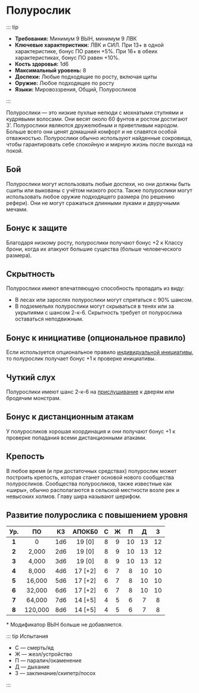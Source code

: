 # Полурослик

::: tip

- **Требования:** Минимум 9 ВЫН, минимум 9 ЛВК
- **Ключевые характеристики:** ЛВК и СИЛ. При 13+ в одной характеристике, бонус ПО равен +5%. При 16+ в обеих характеристиках, бонус ПО равен +10%.
- **Кость здоровья:** 1d6
- **Максимальный уровень:** 8
- **Доспехи:** Любые подходящие по росту, включая щиты
- **Оружие:** Любое подходящее по росту
- **Языки:** Мировоззрения, Общий, Полуросликов

:::

Полурослики — это низкие пухлые нелюди с мохнатыми ступнями и кудрявыми волосами. Они весят около 60 фунтов и ростом достигают 3’. Полурослики являются дружелюбным и приветливым народом. Больше всего они ценят домашний комфорт и не славятся особой отважностью. Полурослики обычно используют найденные сокровища, чтобы гарантировать себе спокойную и мирную жизнь после выхода на покой.

## Бой

Полурослики могут использовать любые доспехи, но они должны быть сшиты или выкованы с учётом низкого роста. Также полурослики могут использовать любое оружие подходящего размера (по решению рефери). Они не могут сражаться длинными луками и двуручными мечами.

## Бонус к защите

Благодаря низкому росту, полурослики получают бонус +2 к Классу брони, когда их атакуют большие существа (больше человеческого размера).

## Скрытность

Полурослики имеют впечатляющую способность пропадать из виду:

- В лесах или зарослях полурослики могут спрятаться с 90% шансом.
- В подземельях полурослики могут скрываться в тенях или за укрытиями с шансом 2-к-6. Скрытность требует от полурослика оставаться неподвижным.

## Бонус к инициативе (опциональное правило)

Если используется опциональное правило [индивидуальной инициативы](/adventuring/encounters/combat.md#iniciativa), то полурослик получает бонус +1 к проверке инициативы.

## Чуткий слух

Полурослики имеют шанс 2-к-6 на [прислушивание](/adventuring/adventures/adventuring-dungeons.md#prislushivanie-k-dveryam) к дверям или бродячим монстрам.

## Бонус к дистанционным атакам

У полуросликов хорошая координация и они получают бонус +1 к проверке попадания всеми дистанционными атаками.

## Крепость

В любое время (и при достаточных средствах) полурослик может построить крепость, которая станет основой нового сообщества полуросликов. Сообщества полуросликов, также известные как «ширы», обычно располагаются в сельской местности возле рек и невысоких холмов. Главу шира называют шерифом.

## Развитие полурослика с повышением уровня

|  Ур.  |   ПО    | КЗ  | АПОКБ0  |  C  |  Ж  |  П  |  Д  |  З  |
| :---: | :-----: | :-: | :-----: | :-: | :-: | :-: | :-: | :-: |
| **1** |    0    | 1d6 | 19 [0]  |  8  |  9  | 10  | 13  | 12  |
| **2** |  2,000  | 2d6 | 19 [0]  |  8  |  9  | 10  | 13  | 12  |
| **3** |  4,000  | 3d6 | 19 [0]  |  8  |  9  | 10  | 13  | 12  |
| **4** |  8,000  | 4d6 | 17 [+2] |  6  |  7  |  8  | 10  | 10  |
| **5** | 16,000  | 5d6 | 17 [+2] |  6  |  7  |  8  | 10  | 10  |
| **6** | 32,000  | 6d6 | 17 [+2] |  6  |  7  |  8  | 10  | 10  |
| **7** | 64,000  | 7d6 | 14 [+5] |  4  |  5  |  6  |  7  |  8  |
| **8** | 120,000 | 8d6 | 14 [+5] |  4  |  5  |  6  |  7  |  8  |

\* Модификатор ВЫН больше не добавляется.

::: tip Испытания

- С — смерть/яд
- Ж — жезл/устройство
- П — паралич/окаменение
- Д — дыхание
- З — заклинание/скипетр/посох

:::

